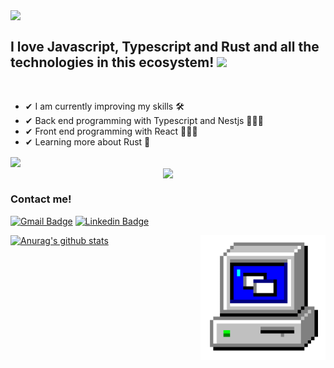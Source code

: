 <!--### ✨ Hi !!! Welcome to my profile 👋 ✨-->

<img src="https://i.imgur.com/PF4JnbX.png" align="center"></img>

## I love Javascript, Typescript and Rust and all the technologies in this ecosystem! <img src="https://raw.githubusercontent.com/verma-anushka/verma-anushka/master/gifs/wave.gif" width="30px"></h4>

<br/>

<!--
**alvarobasia/alvarobasia** is a ✨ _special_ ✨ repository because its `README.md` (this file) appears on your GitHub profile.
-->
<ul>
 <li>
 ✔ I am currently improving my skills 🛠
 </li>
 <li>
 ✔ Back end programming with Typescript and Nestjs 👨🏽‍💻
 </li>
 <li>
 ✔ Front end programming with React 👨🏽‍💻
 </li>
 <li>
 ✔  Learning more about Rust 🦀
 </li>
</ul>
<img align='center' src="https://media.giphy.com/media/xUA7bdpLxQhsSQdyog/giphy.gif"></img>
<center>
<img align='center' src='https://user-images.githubusercontent.com/5713670/87202985-820dcb80-c2b6-11ea-9f56-7ec461c497c3.gif' width='200"'>

</center>


### Contact me!
[![Gmail Badge](https://img.shields.io/badge/gmail-%23D14836.svg?&style=for-the-badge&logo=gmail&logoColor=white)](mailto:alvaro.araujo@aluno.ufop.edu.br)
[![Linkedin Badge](https://img.shields.io/badge/linkedin-%230077B5.svg?&style=for-the-badge&logo=linkedin&logoColor=white)](https://www.linkedin.com/in/alvaro-de-araujo-845741135/)

 <img align="right" alt="GIF" src="https://github.com/deut-erium/deut-erium/blob/master/assets/computer.gif?raw=1" width="200vw" />

[![Anurag's github stats](https://github-readme-stats.vercel.app/api?username=alvarobasia&count_private=true&show_icons=true&theme=dracula)](https://github.com/anuraghazra/github-readme-stats)

